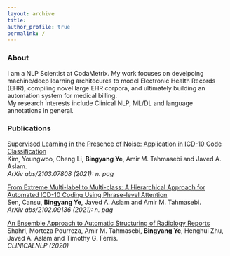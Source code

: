 ```yaml
---
layout: archive
title: 
author_profile: true
permalink: /
---
```


<!-- <span style="font-size:2em">**Bingyang Ye**</span> -->

### About
I am a NLP Scientist at CodaMetrix. My work focuses on develpoing machine/deep learning architecures to model Electronic Health Records (EHR), compiling novel large EHR corpora, and ultimately building an automation system for medical billing.  
My research interests include Clinical NLP, ML/DL and language annotations in general.

### Publications
[Supervised Learning in the Presence of Noise: Application in ICD-10 Code Classification](https://arxiv.org/pdf/2103.07808.pdf)\
Kim, Youngwoo, Cheng Li, **Bingyang Ye**, Amir M. Tahmasebi and Javed A. Aslam.  
*ArXiv abs/2103.07808 (2021): n. pag*

[From Extreme Multi-label to Multi-class: A Hierarchical Approach for Automated ICD-10 Coding Using Phrase-level Attention](https://arxiv.org/pdf/2102.09136.pdf)\
Sen, Cansu, **Bingyang Ye**, Javed A. Aslam and Amir M. Tahmasebi.  
*ArXiv abs/2102.09136 (2021): n. pag*

[An Ensemble Approach to Automatic Structuring of Radiology Reports](https://aclanthology.org/2020.clinicalnlp-1.28.pdf)\
Shahri, Morteza Pourreza, Amir M. Tahmasebi, **Bingyang Ye**, Henghui Zhu, Javed A. Aslam and Timothy G. Ferris.  
*CLINICALNLP (2020)*

<!-- ## Activities
---
### Designing Multimodal Datasets for NLP Challenges
I am working on building R2VQ, a dataset designed for testing competence-based comprehension of machines over a multimodal recipe collection.
Check out [here](https://r2vq.org/) for more information.
### Semantic Visualization of Scientific Data
I am working on the exploration of the Covid-19 literature through semantic visualization. Check out
our [SemViz](https://www.semviz.org/) web page for the latest work!
 -->

